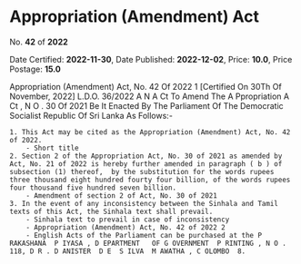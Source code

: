 # Appropriation (Amendment) Act

No. **42** of **2022**

Date Certified: **2022-11-30**, Date Published: **2022-12-02**, Price: **10.0**, Price Postage: **15.0**

Appropriation (Amendment) Act, No. 42 Of 2022 1
[Certified On 30Th Of November, 2022]
L.D.O. 36/2022
A N  A Ct   To   Amend   The  A Ppropriation  A Ct , N O . 30  Of  2021
Be It Enacted By The Parliament Of The Democratic Socialist Republic Of Sri Lanka  As Follows:-

    1. This Act may be cited as the Appropriation (Amendment) Act, No. 42 of 2022.
        - Short title
    2. Section 2 of the Appropriation Act, No. 30 of 2021 as amended by Act, No. 21 of 2022 is hereby further amended in paragraph ( b ) of subsection (1) thereof,  by the substitution for the words rupees three thousand eight hundred fourty four billion, of the words rupees four thousand five hundred seven billion.
        - Amendment of section 2 of Act, No. 30 of 2021
    3. In the event of any inconsistency between the Sinhala and Tamil texts of this Act, the Sinhala text shall prevail.
        - Sinhala text to prevail in case of inconsistency
        - Appropriation (Amendment) Act, No. 42 of 2022 2
        - English Acts of the Parliament can be purchased at the P RAKASHANA  P IYASA , D EPARTMENT   OF G OVERNMENT  P RINTING , N O . 118, D R . D ANISTER  D E  S ILVA  M AWATHA , C OLOMBO  8.
